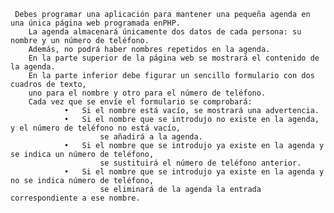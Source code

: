      Debes programar una aplicación para mantener una pequeña agenda en una única página web programada enPHP.
		La agenda almacenará únicamente dos datos de cada persona: su nombre y un número de teléfono.
		Además, no podrá haber nombres repetidos en la agenda.
		En la parte superior de la página web se mostrará el contenido de la agenda.
		En la parte inferior debe figurar un sencillo formulario con dos cuadros de texto,
		uno para el nombre y otro para el número de teléfono.
		Cada vez que se envíe el formulario se comprobará:
				•	Si el nombre está vacío, se mostrará una advertencia.
				•	Si el nombre que se introdujo no existe en la agenda, y el número de teléfono no está vacío,
						se añadirá a la agenda.
				•	Si el nombre que se introdujo ya existe en la agenda y se indica un número de teléfono,
						se sustituirá el número de teléfono anterior.
				•	Si el nombre que se introdujo ya existe en la agenda y no se indica número de teléfono,
						se eliminará de la agenda la entrada correspondiente a ese nombre.